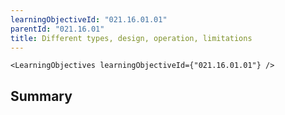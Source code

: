 ```yaml
---
learningObjectiveId: "021.16.01.01"
parentId: "021.16.01"
title: Different types, design, operation, limitations
---
```


```tsx eval
<LearningObjectives learningObjectiveId={"021.16.01.01"} />
```

## Summary
